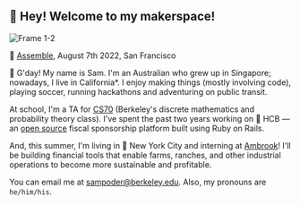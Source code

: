 ## 👋 Hey! Welcome to my makerspace!

![Frame 1-2](https://user-images.githubusercontent.com/39828164/189525330-086aadbe-956b-4d56-a039-176b5dc6efb1.jpg)

📸 [Assemble](https://www.youtube.com/watch?v=PnK4gzO6S3Q), August 7th 2022, San Francisco
  
👋 G'day! My name is Sam. I'm an Australian who grew up in Singapore; nowadays, I live in California*. I enjoy making things (mostly involving code), playing soccer, running hackathons and adventuring on public transit.

At school, I'm a TA for [CS70](https://www.eecs70.org/) (Berkeley's discrete mathematics and probability theory class). I've spent the past two years working on 🏦 HCB — an [open source](https://github.com/hackclub/hcb) fiscal sponsorship platform built using Ruby on Rails. 

And, this summer, I'm living in 🗽 New York City and interning at [Ambrook](https://ambrook.com/about)! I'll be building financial tools that enable farms, ranches, and other industrial operations to become more sustainable and profitable.

You can email me at [sampoder@berkeley.edu](mailto:sampoder@berkeley.edu). Also, my pronouns are `he/him/his`.
